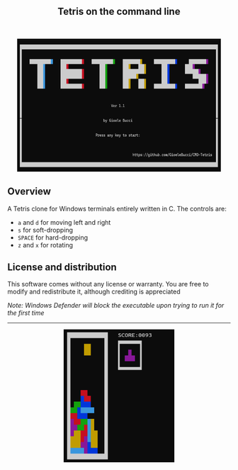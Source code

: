 <div align="center">
 <h2>Tetris on the command line</h2>
  <br>
</div>

<p align="center">
  <img width="460" height="300" src="screenshots/title.png">
</p>

## Overview

A Tetris clone for Windows terminals entirely written in C.
The controls are:
* `a` and `d` for moving left and right
* `s` for soft-dropping
* `SPACE` for hard-dropping
* `z` and `x` for rotating

## License and distribution

This software comes without any license or warranty.
You are free to modify and redistribute it, although crediting is appreciated

*Note: Windows Defender will block the executable upon trying to run it for the first time*

---

<p align="center">
  <img width="250" height="300" src="screenshots/gameplay.png">
</p>
